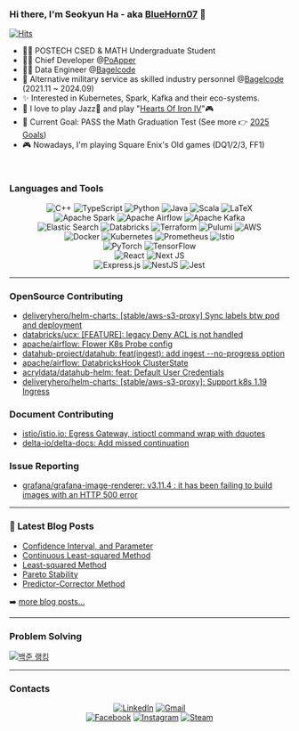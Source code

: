 ### Hi there, I'm Seokyun Ha - aka [BlueHorn07](website) 👋

[![Hits](https://hits.seeyoufarm.com/api/count/incr/badge.svg?url=https%3A%2F%2Fgithub.com%2FBlueHorn07%2FBlueHorn07&count_bg=%2379C83D&title_bg=%23555555&icon=&icon_color=%23E7E7E7&title=hits&edge_flat=false)](https://hits.seeyoufarm.com)

- 👨‍🎓 POSTECH CSED & MATH Undergraduate Student
- 👨‍💻 Chief Developer @[PoApper](https://poapper.club/)
- 👨‍🚀 Data Engineer @[Bagelcode](https://bagelcode.com)
- 💂 Alternative military service as skilled industry personnel @[Bagelcode](https://bagelcode.com) (2021.11 ~ 2024.09)
- ✨ Interested in Kubernetes, Spark, Kafka and their eco-systems.
- 💖 I love to play Jazz🎺 and play "[Hearts Of Iron IV](https://www.heartsofiron4.com/en)"🎮
- 🥅 Current Goal: PASS the Math Graduation Test (See more 👉 [2025 Goals](https://bluehorn07.github.io/2025/01/01/2025-goal.html))
- 🎮 Nowadays, I'm playing Square Enix's Old games (DQ1/2/3, FF1)

<br />

### Languages and Tools

<!-- https://github.com/Ileriayo/markdown-badges -->

<div align=center>

![C++](https://img.shields.io/static/v1?style=for-the-badge&message=C%2B%2B&color=00599C&logo=C%2B%2B&logoColor=FFFFFF&label=)
![TypeScript](https://img.shields.io/static/v1?style=for-the-badge&message=TypeScript&color=3178C6&logo=TypeScript&logoColor=FFFFFF&label=)
![Python](https://img.shields.io/static/v1?style=for-the-badge&message=Python&color=3776AB&logo=Python&logoColor=FFFFFF&label=)
![Java](https://img.shields.io/badge/java-%23ED8B00.svg?style=for-the-badge&logo=java&logoColor=white)
![Scala](https://img.shields.io/badge/scala-%23DC322F.svg?style=for-the-badge&logo=scala&logoColor=white)
![LaTeX](https://img.shields.io/badge/latex-%23008080.svg?style=for-the-badge&logo=latex&logoColor=white)
<br/>
![Apache Spark](https://img.shields.io/static/v1?style=for-the-badge&message=Apache+Spark&color=E25A1C&logo=Apache+Spark&logoColor=FFFFFF&label=)
![Apache Airflow](https://img.shields.io/static/v1?style=for-the-badge&message=Apache+Airflow&color=017CEE&logo=Apache+Airflow&logoColor=FFFFFF&label=)
![Apache Kafka](https://img.shields.io/badge/Apache%20Kafka-000?style=for-the-badge&logo=apachekafka)
<br/>
![Elastic Search](https://img.shields.io/badge/Elastic_Search-005571?style=for-the-badge&logo=elasticsearch&logoColor=white)
![Databricks](https://img.shields.io/static/v1?style=for-the-badge&message=Databricks&color=FF3621&logo=Databricks&logoColor=FFFFFF&label=)
![Terraform](https://img.shields.io/badge/terraform-%235835CC.svg?style=for-the-badge&logo=terraform&logoColor=white)
![Pulumi](https://img.shields.io/badge/Pulumi-8A3391?style=for-the-badge&logo=pulumi&logoColor=white)
![AWS](https://img.shields.io/badge/AWS-%23FF9900.svg?style=for-the-badge&logo=amazon-aws&logoColor=white)
<br>
![Docker](https://img.shields.io/badge/docker-%230db7ed.svg?style=for-the-badge&logo=docker&logoColor=white)
![Kubernetes](https://img.shields.io/badge/kubernetes-%23326ce5.svg?style=for-the-badge&logo=kubernetes&logoColor=white)
![Prometheus](https://img.shields.io/badge/Prometheus-E6522C?style=for-the-badge&logo=Prometheus&logoColor=white)
![Istio](https://img.shields.io/badge/Istio-466BB0?style=for-the-badge&logo=Istio&logoColor=white)
<br/>
![PyTorch](https://img.shields.io/badge/PyTorch-%23EE4C2C.svg?style=for-the-badge&logo=PyTorch&logoColor=white)
![TensorFlow](https://img.shields.io/badge/TensorFlow-%23FF6F00.svg?style=for-the-badge&logo=TensorFlow&logoColor=white)
<br>
![React](https://img.shields.io/badge/react-%2320232a.svg?style=for-the-badge&logo=react&logoColor=%2361DAFB)
![Next JS](https://img.shields.io/badge/Next-black?style=for-the-badge&logo=next.js&logoColor=white)
<br/>
![Express.js](https://img.shields.io/badge/express.js-%23404d59.svg?style=for-the-badge&logo=express&logoColor=%2361DAFB)
![NestJS](https://img.shields.io/badge/nestjs-%23E0234E.svg?style=for-the-badge&logo=nestjs&logoColor=white)
![Jest](https://img.shields.io/badge/-jest-%23C21325?style=for-the-badge&logo=jest&logoColor=white)
</div>

---

### OpenSource Contributing

- [deliveryhero/helm-charts: [stable/aws-s3-proxy] Sync labels btw pod and deployment](https://github.com/deliveryhero/helm-charts/pull/588)
- [databricks/ucx: [FEATURE]: legacy Deny ACL is not handled](https://github.com/databrickslabs/ucx/issues/1803)
- [apache/airflow: Flower K8s Probe config](https://github.com/apache/airflow/pull/37528)
- [datahub-project/datahub: feat(ingest): add ingest --no-progress option](https://github.com/datahub-project/datahub/pull/9300)
- [apache/airflow: DatabricksHook ClusterState](https://github.com/apache/airflow/pull/34643)
- [acryldata/datahub-helm: feat: Default User Credentials](https://github.com/acryldata/datahub-helm/pull/321)
- [deliveryhero/helm-charts: [stable/aws-s3-proxy]: Support k8s 1.19 Ingress](https://github.com/deliveryhero/helm-charts/pull/481)

### Document Contributing

- [istio/istio.io: Egress Gateway, istioctl command wrap with dquotes](https://github.com/istio/istio.io/pull/14632)
- [delta-io/delta-docs: Add missed continuation](https://github.com/delta-io/delta-docs/pull/57)

### Issue Reporting

- [grafana/grafana-image-renderer: v3.11.4 : it has been failing to build images with an HTTP 500 error](https://github.com/grafana/grafana-image-renderer/issues/565#issuecomment-2454031885)

---

### 📕 Latest Blog Posts

<!-- BLOG-POST-LIST:START -->
- [Confidence Interval, and Parameter](https://bluehorn07.github.io/2025/05/28/confidence-interval-and-parameter/)
- [Continuous Least-squared Method](https://bluehorn07.github.io/2025/05/18/continuous-least-square-method/)
- [Least-squared Method](https://bluehorn07.github.io/2025/05/17/least-square-method/)
- [Pareto Stability](https://bluehorn07.github.io/2025/05/15/equilibrium-and-pareto-stability/)
- [Predictor-Corrector Method](https://bluehorn07.github.io/2025/05/15/predictor-corrector-method/)
<!-- BLOG-POST-LIST:END -->

➡️ [more blog posts...](https://bluehorn07.github.io/)

---

### Problem Solving

[![백준 랭킹](http://mazassumnida.wtf/api/v2/generate_badge?boj=bluehorn07)](https://www.acmicpc.net/user/BlueHorn07)

---

### Contacts

<div align=center>

[![LinkedIn](https://img.shields.io/badge/linkedin-%230077B5.svg?style=for-the-badge&logo=linkedin&logoColor=white)](https://www.linkedin.com/in/seokyun-ha/)
[![Gmail](https://img.shields.io/badge/Gmail-D14836?style=for-the-badge&logo=gmail&logoColor=white)](bluehornblues@gmail.com)
<br/>
[![Facebook](https://img.shields.io/badge/Facebook-1877F2?style=for-the-badge&logo=facebook&logoColor=white
)](https://www.facebook.com/profile.php?id=100005615439995)
[![Instagram](https://img.shields.io/badge/Instagram-%23E4405F.svg?style=for-the-badge&logo=Instagram&logoColor=white)](https://www.instagram.com/hsy_bluehorn07/)
[![Steam](https://img.shields.io/badge/steam-%23000000.svg?style=for-the-badge&logo=steam&logoColor=white)](https://steamcommunity.com/profiles/76561199080882137/)

</div>
